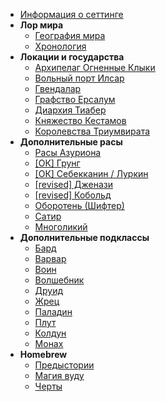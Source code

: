 - [Информация о сеттинге](/)
- **Лор мира**
  - [География мира](/lore/world-geography)
  - [Хронология](/lore/timeline)
  <!-- - [Боги Азуриона](/lore/dieties) -->
- **Локации и государства**
  - [Архипелаг Огненные Клыки](/locations/fire-fangs)
  - [Вольный порт Илсар](/locations/ilsar)
  - [Гвендалар](/locations/gwendalar)
  - [Графство Ерсалум](/locations/ersalum)
  - [Диархия Тиабер](/locations/tiaber-diarchy)
  - [Княжество Кестамов](/locations/kestamov)
  - [Королевства Триумвирата](/locations/triumvirat)
- **Дополнительные расы**
  - [Расы Азуриона](/races/_main)
  - [[ОК] Грунг](/races/grung)
  - [[ОК] Себекканин / Луркин](/races/sebekkan)
  - [[revised] Дженази](/races/genasi)
  - [[revised] Кобольд](/races/kobold)
  - [Оборотень (Шифтер)](/races/shifter)
  - [Сатир](/races/satyr)
  - [Многоликий](/races/changeling)
- **Дополнительные подклассы**
  - [Бард](/classes/bard)
  - [Варвар](/classes/barbarian)
  - [Воин](/classes/fighter)
  - [Волшебник](/classes/wizard)
  - [Друид](/classes/druid)
  - [Жрец](/classes/cleric)
  - [Паладин](/classes/paladin)
  - [Плут](/classes/rogue)
  - [Колдун](/classes/warlock)
  - [Монах](/classes/monk)
- **Homebrew**
  - [Предыстории](/homebrew/backstories)
  - [Магия вуду](/homebrew/woodoo)
  - [Черты](/homebrew/feats)
